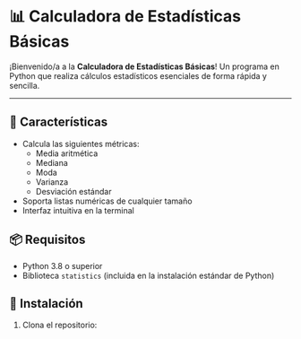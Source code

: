 # 📊 Calculadora de Estadísticas Básicas

¡Bienvenido/a a la **Calculadora de Estadísticas Básicas**! Un programa en Python que realiza cálculos estadísticos esenciales de forma rápida y sencilla.

---

## 🚀 Características
- Calcula las siguientes métricas:
  - Media aritmética
  - Mediana
  - Moda
  - Varianza
  - Desviación estándar
- Soporta listas numéricas de cualquier tamaño
- Interfaz intuitiva en la terminal

## 📦 Requisitos
- Python 3.8 o superior
- Biblioteca `statistics` (incluida en la instalación estándar de Python)

## 🔧 Instalación
1. Clona el repositorio: